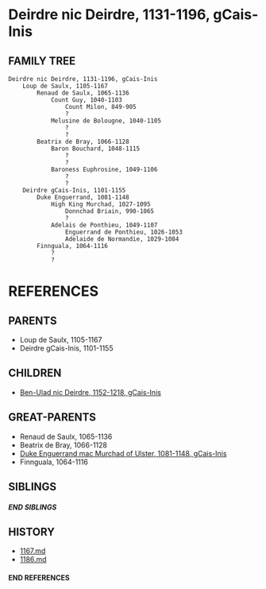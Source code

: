 # Deirdre nic Deirdre, 1131-1196, gCais-Inis

## FAMILY TREE

```
Deirdre nic Deirdre, 1131-1196, gCais-Inis
    Loup de Saulx, 1105-1167
        Renaud de Saulx, 1065-1136
            Count Guy, 1040-1103
                Count Milon, 849-905
                ?
            Melusine de Bolougne, 1040-1105
                ?
                ?
        Beatrix de Bray, 1066-1128
            Baron Bouchard, 1048-1115
                ?
                ?
            Baroness Euphrosine, 1049-1106
                ?
                ?
    Deirdre gCais-Inis, 1101-1155
        Duke Enguerrand, 1081-1148
            High King Murchad, 1027-1095
                Donnchad Briain, 990-1065
                ?
            Adelais de Ponthieu, 1049-1107
                Enguerrand de Ponthieu, 1026-1053
                Adelaide de Normandie, 1029-1084
        Finnguala, 1064-1116
            ?
            ?
```


# REFERENCES

## PARENTS 
* Loup de Saulx, 1105-1167
* Deirdre gCais-Inis, 1101-1155

## CHILDREN 
* [Ben-Ulad nic Deirdre, 1152-1218, gCais-Inis](p/ben-ulad_nic_deirdre_1152.md)


## GREAT-PARENTS 
* Renaud de Saulx, 1065-1136
* Beatrix de Bray, 1066-1128
* [Duke Enguerrand mac Murchad of Ulster, 1081-1148, gCais-Inis](p/enguerrand_mac_murchad_1081.md)
* Finnguala, 1064-1116

## SIBLINGS

##### END SIBLINGS  
## HISTORY
* [1167.md](../h/1167.md)
* [1186.md](../h/1186.md)

#### END REFERENCES
